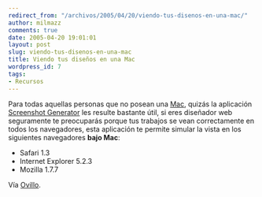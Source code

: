 ```yaml
---
redirect_from: "/archivos/2005/04/20/viendo-tus-disenos-en-una-mac/"
author: milmazz
comments: true
date: 2005-04-20 19:01:01
layout: post
slug: viendo-tus-disenos-en-una-mac
title: Viendo tus diseños en una Mac
wordpress_id: 7
tags:
- Recursos
---
```


Para todas aquellas personas que no posean una [Mac](http://www.apple.com/), quizás la aplicación [Screenshot Generator](http://www.fundisom.com/g5/) les resulte bastante útil, si eres diseñador web seguramente te preocuparás porque tus trabajos se vean correctamente en todos los navegadores, esta aplicación te permite simular la vista en los siguientes navegadores **bajo Mac**:

  * Safari 1.3
  * Internet Explorer 5.2.3
  * Mozilla 1.7.7

Vía [Ovillo](http://ovillo.org/).